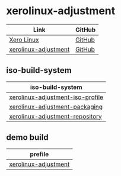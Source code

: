 
# xerolinux-adjustment

| Link | GitHub |
| --- | --- |
| [Xero Linux](https://xerolinux.xyz/) | [GitHub](https://github.com/XeroLinux) |
| [xerolinux-adjustment](https://samwhelp.github.io/xerolinux-adjustment/) | [GitHub](https://github.com/samwhelp/xerolinux-adjustment) |


## iso-build-system

| iso-build-system |
| --- |
| [xerolinux-adjustment-iso-profile](https://github.com/samwhelp/xerolinux-adjustment/tree/main/iso-build-system/xerolinux-adjustment-iso-profile) |
| [xerolinux-adjustment-packaging](https://github.com/samwhelp/xerolinux-adjustment/tree/main/iso-build-system/xerolinux-adjustment-packaging) |
| [xerolinux-adjustment-repository](https://github.com/samwhelp/xerolinux-adjustment/tree/main/iso-build-system/xerolinux-adjustment-repository) |


## demo build

| prefile |
| --- |
| [xerolinux-adjustment](https://github.com/samwhelp/xerolinux-adjustment/tree/main/iso-build-system/xerolinux-adjustment-iso-profile/recipe/demo/xerolinux-adjustment/build-from-prefile) |

